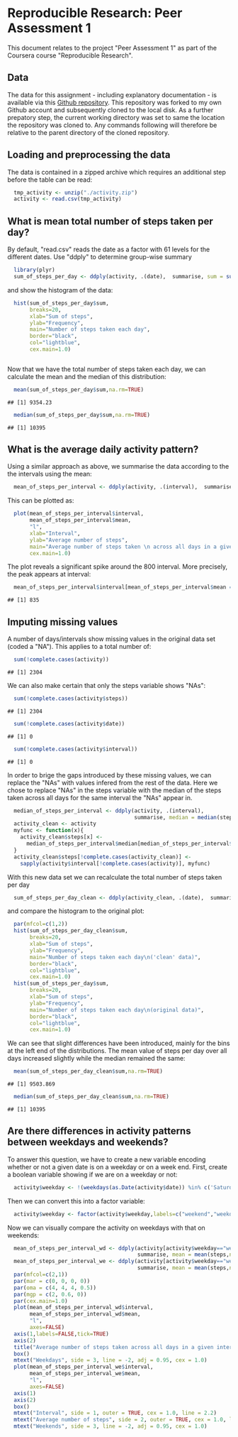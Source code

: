 # Reproducible Research: Peer Assessment 1
This document relates to the project "Peer Assessment 1" as part of the Coursera course 
"Reproducible Research". 

## Data
The data for this assignment - including explanatory documentation - is available 
via this [Github repository](http://github.com/rdpeng/RepData_PeerAssessment1). This
repository was forked to my own Github account and subsequently cloned to the local disk. 
As a further prepatory step, the current working directory was set to same the location 
the repository was cloned to. Any commands following will therefore be relative to the 
parent directory of the cloned repository.

## Loading and preprocessing the data
The data is contained in a zipped archive which requires an additional step before the table can be read:

```r
  tmp_activity <- unzip("./activity.zip")
  activity <- read.csv(tmp_activity)
```

## What is mean total number of steps taken per day?
By default, "read.csv" reads the date as a factor with 61 levels for the different dates. 
Use "ddply" to determine group-wise summary 

```r
  library(plyr)
  sum_of_steps_per_day <- ddply(activity, .(date),  summarise, sum = sum(steps,na.rm=TRUE))
```
and show the histogram of the data:

```r
  hist(sum_of_steps_per_day$sum,
       breaks=20,
       xlab="Sum of steps",
       ylab="Frequency",
       main="Number of steps taken each day",
       border="black",
       col="lightblue",
       cex.main=1.0)
```

<img src="PA1_template_files/figure-html/unnamed-chunk-3-1.png" title="" alt="" style="display: block; margin: auto;" />

Now that we have the total number of steps taken each day, we can calculate the mean and the median of this distribution:

```r
  mean(sum_of_steps_per_day$sum,na.rm=TRUE)
```

```
## [1] 9354.23
```

```r
  median(sum_of_steps_per_day$sum,na.rm=TRUE)
```

```
## [1] 10395
```

## What is the average daily activity pattern?

Using a similar approach as above, we summarise the data according to the the intervals using the mean:

```r
  mean_of_steps_per_interval <- ddply(activity, .(interval),  summarise, mean = mean(steps,na.rm=TRUE))
```
This can be plotted as:

```r
  plot(mean_of_steps_per_interval$interval,
       mean_of_steps_per_interval$mean,
       "l",
       xlab="Interval",
       ylab="Average number of steps",
       main="Average number of steps taken \n across all days in a given intreval",
       cex.main=1.0)
```

<img src="PA1_template_files/figure-html/unnamed-chunk-6-1.png" title="" alt="" style="display: block; margin: auto;" />
The plot reveals a significant spike around the 800 interval. More precisely, the peak 
appears at interval:

```r
  mean_of_steps_per_interval$interval[mean_of_steps_per_interval$mean == max(mean_of_steps_per_interval$mean)]
```

```
## [1] 835
```

## Imputing missing values
A number of days/intervals show missing values in the original data set (coded a "NA"). This 
applies to a total number of:

```r
  sum(!complete.cases(activity))
```

```
## [1] 2304
```

We can also make certain that only the steps variable shows "NAs":

```r
  sum(!complete.cases(activity$steps))
```

```
## [1] 2304
```

```r
  sum(!complete.cases(activity$date))
```

```
## [1] 0
```

```r
  sum(!complete.cases(activity$interval))
```

```
## [1] 0
```

In order to brige the gaps introduced by these missing values, we can replace the "NAs" with 
values infered from the rest of the data. Here we chose to replace "NAs" in the steps
variable with the median of the steps taken across all days for the same interval the "NAs" 
appear in. 


```r
  median_of_steps_per_interval <- ddply(activity, .(interval),  
                                        summarise, median = median(steps,na.rm=TRUE))
  activity_clean <- activity
  myfunc <- function(x){
    activity_clean$steps[x] <- 
      median_of_steps_per_interval$median[median_of_steps_per_interval$interval == x]
  }
  activity_clean$steps[!complete.cases(activity_clean)] <- 
    sapply(activity$interval[!complete.cases(activity)], myfunc)
```
With this new data set we can recalculate the total number of steps taken per day

```r
  sum_of_steps_per_day_clean <- ddply(activity_clean, .(date),  summarise, sum = sum(steps,na.rm=TRUE))
```
and compare the histogram to the original plot:

```r
  par(mfcol=c(1,2))
  hist(sum_of_steps_per_day_clean$sum,
       breaks=20,
       xlab="Sum of steps",
       ylab="Frequency",
       main="Number of steps taken each day\n('clean' data)",
       border="black",
       col="lightblue",
       cex.main=1.0)
  hist(sum_of_steps_per_day$sum,
       breaks=20,
       xlab="Sum of steps",
       ylab="Frequency",
       main="Number of steps taken each day\n(original data)",
       border="black",
       col="lightblue",
       cex.main=1.0)
```

<img src="PA1_template_files/figure-html/unnamed-chunk-12-1.png" title="" alt="" style="display: block; margin: auto;" />
We can see that slight differences have been introduced, mainly for the bins at the left end 
of the distributions. The mean value of steps per day over all days increased slightly while the median remained the same:

```r
  mean(sum_of_steps_per_day_clean$sum,na.rm=TRUE)
```

```
## [1] 9503.869
```

```r
  median(sum_of_steps_per_day_clean$sum,na.rm=TRUE)
```

```
## [1] 10395
```

## Are there differences in activity patterns between weekdays and weekends?
To answer this question, we have to create a new variable encoding whether or not a given date is on a weekday or on a week end. First, create a boolean variable showing if we are 
on a weekday or not:

```r
  activity$weekday <- !(weekdays(as.Date(activity$date)) %in% c('Saturday','Sunday'))
```
Then we can convert this into a factor variable:

```r
  activity$weekday <- factor(activity$weekday,labels=c("weekend","weekday"))
```
Now we can visually compare the activity on weekdays with that on weekends:

```r
  mean_of_steps_per_interval_wd <- ddply(activity[activity$weekday=="weekday",], .(interval), 
                                         summarise, mean = mean(steps,na.rm=TRUE))  
  mean_of_steps_per_interval_we <- ddply(activity[activity$weekday=="weekend",], .(interval), 
                                         summarise, mean = mean(steps,na.rm=TRUE))  
  par(mfcol=c(2,1))  
  par(mar = c(0, 0, 0, 0))
  par(oma = c(4, 4, 4, 0.5))
  par(mgp = c(2, 0.6, 0))
  par(cex.main=1.0)
  plot(mean_of_steps_per_interval_wd$interval,
       mean_of_steps_per_interval_wd$mean,
       "l",
       axes=FALSE)
  axis(1,labels=FALSE,tick=TRUE)
  axis(2)
  title("Average number of steps taken across all days in a given interval",line=1,outer=TRUE)
  box()
  mtext("Weekdays", side = 3, line = -2, adj = 0.95, cex = 1.0)
  plot(mean_of_steps_per_interval_we$interval,
       mean_of_steps_per_interval_we$mean,
       "l",
       axes=FALSE)
  axis(1)
  axis(2)
  box()
  mtext("Interval", side = 1, outer = TRUE, cex = 1.0, line = 2.2)
  mtext("Average number of steps", side = 2, outer = TRUE, cex = 1.0, line = 2.2)
  mtext("Weekends", side = 3, line = -2, adj = 0.95, cex = 1.0)
```

<img src="PA1_template_files/figure-html/unnamed-chunk-16-1.png" title="" alt="" style="display: block; margin: auto;" />


